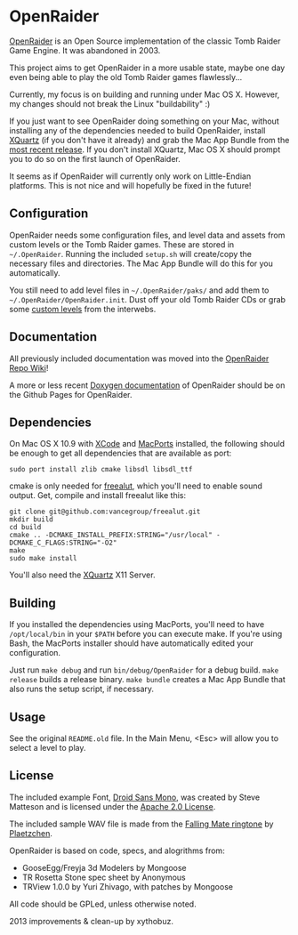 # OpenRaider

[OpenRaider](http://openraider.sourceforge.net) is an Open Source implementation of the classic Tomb Raider Game Engine. It was abandoned in 2003.

This project aims to get OpenRaider in a more usable state, maybe one day even being able to play the old Tomb Raider games flawlessly...

Currently, my focus is on building and running under Mac OS X.
However, my changes should not break the Linux "buildability" :)

If you just want to see OpenRaider doing something on your Mac, without installing any of the dependencies needed to build OpenRaider, install [XQuartz](http://xquartz.macosforge.org/trac) (if you don't have it already) and grab the Mac App Bundle from the [most recent release](https://github.com/xythobuz/OpenRaider/releases).
If you don't install XQuartz, Mac OS X should prompt you to do so on the first launch of OpenRaider.

It seems as if OpenRaider will currently only work on Little-Endian platforms. This is not nice and will hopefully be fixed in the future!

## Configuration

OpenRaider needs some configuration files, and level data and assets from custom levels or the Tomb Raider games.
These are stored in `~/.OpenRaider`. Running the included `setup.sh` will create/copy the necessary files and directories. The Mac App Bundle will do this for you automatically.

You still need to add level files in `~/.OpenRaider/paks/` and add them to `~/.OpenRaider/OpenRaider.init`.
Dust off your old Tomb Raider CDs or grab some [custom levels](http://www.aspidetr.com/levels/yvel-woods-v1-5/) from the interwebs.

## Documentation

All previously included documentation was moved into the [OpenRaider Repo Wiki](https://github.com/xythobuz/OpenRaider/wiki/_pages)!

A more or less recent [Doxygen documentation](http://xythobuz.github.io/OpenRaider/) of OpenRaider should be on the Github Pages for OpenRaider.

## Dependencies

On Mac OS X 10.9 with [XCode](https://developer.apple.com/xcode/) and [MacPorts](http://www.macports.org) installed, the following should be enough to get all dependencies that are available as port:

    sudo port install zlib cmake libsdl libsdl_ttf

cmake is only needed for [freealut](https://github.com/vancegroup/freealut), which you'll need to enable sound output.
Get, compile and install freealut like this:

    git clone git@github.com:vancegroup/freealut.git
    mkdir build
    cd build
    cmake .. -DCMAKE_INSTALL_PREFIX:STRING="/usr/local" -DCMAKE_C_FLAGS:STRING="-O2"
    make
    sudo make install

You'll also need the [XQuartz](http://xquartz.macosforge.org/trac) X11 Server.

## Building

If you installed the dependencies using MacPorts, you'll need to have `/opt/local/bin` in your `$PATH` before you can execute make.
If you're using Bash, the MacPorts installer should have automatically edited your configuration.

Just run `make debug` and run `bin/debug/OpenRaider` for a debug build.
`make release` builds a release binary.
`make bundle` creates a Mac App Bundle that also runs the setup script, if necessary.

## Usage

See the original `README.old` file. In the Main Menu, &lt;Esc&gt; will allow you to select a level to play.

## License

The included example Font, [Droid Sans Mono](http://www.droidfonts.com/licensing/), was created by Steve Matteson and is licensed under the [Apache 2.0 License](http://www.apache.org/licenses/LICENSE-2.0).

The included sample WAV file is made from the [Falling Mate ringtone](http://brechler-web.de/fallingmate/) by [Plaetzchen](http://plaetzchen.cc).

OpenRaider is based on code, specs, and alogrithms from:

+ GooseEgg/Freyja 3d Modelers by Mongoose
+ TR Rosetta Stone spec sheet by Anonymous
+ TRView 1.0.0 by Yuri Zhivago, with patches by Mongoose

All code should be GPLed, unless otherwise noted.

2013 improvements & clean-up by xythobuz.
